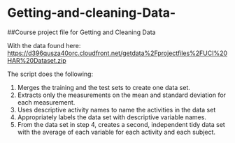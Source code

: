 # Getting-and-cleaning-Data-

##Course project file for Getting and Cleaning Data

With the data found here: 
https://d396qusza40orc.cloudfront.net/getdata%2Fprojectfiles%2FUCI%20HAR%20Dataset.zip 

The script does the following:

1. Merges the training and the test sets to create one data set.
2. Extracts only the measurements on the mean and standard deviation for each measurement. 
3. Uses descriptive activity names to name the activities in the data set
4. Appropriately labels the data set with descriptive variable names. 
5. From the data set in step 4, creates a second, independent tidy data set with the average of each variable for each activity and each subject.
